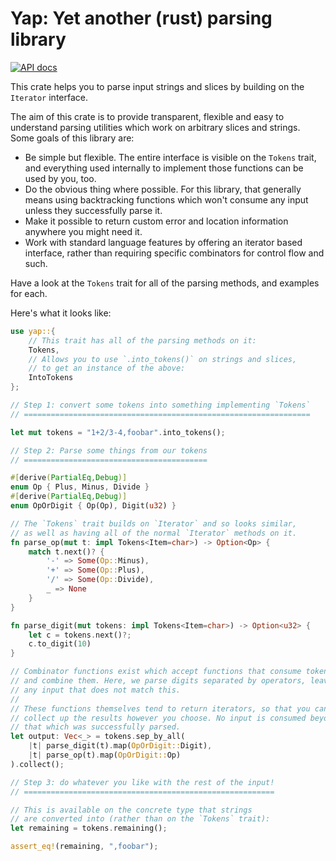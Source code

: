 # Yap: Yet another (rust) parsing library

[![API docs](https://docs.rs/yap/badge.svg)](https://docs.rs/yap)

This crate helps you to parse input strings and slices by building on the `Iterator` interface.

The aim of this crate is to provide transparent, flexible and easy to understand parsing utilities 
which work on arbitrary slices and strings. Some goals of this library are:

- Be simple but flexible. The entire interface is visible on the `Tokens` trait, and everything used
  internally to implement those functions can be used by you, too.
- Do the obvious thing where possible. For this library, that generally means using backtracking
  functions which won't consume any input unless they successfully parse it.
- Make it possible to return custom error and location information anywhere you might need it.
- Work with standard language features by offering an iterator based interface, rather than requiring
  specific combinators for control flow and such.

Have a look at the `Tokens` trait for all of the parsing methods, and examples for each.

Here's what it looks like:

```rust
use yap::{ 
    // This trait has all of the parsing methods on it:
    Tokens,
    // Allows you to use `.into_tokens()` on strings and slices, 
    // to get an instance of the above:
    IntoTokens
};

// Step 1: convert some tokens into something implementing `Tokens`
// ================================================================

let mut tokens = "1+2/3-4,foobar".into_tokens();

// Step 2: Parse some things from our tokens
// =========================================

#[derive(PartialEq,Debug)]
enum Op { Plus, Minus, Divide }
#[derive(PartialEq,Debug)]
enum OpOrDigit { Op(Op), Digit(u32) }

// The `Tokens` trait builds on `Iterator` and so looks similar,
// as well as having all of the normal `Iterator` methods on it.
fn parse_op(mut t: impl Tokens<Item=char>) -> Option<Op> {
    match t.next()? {
        '-' => Some(Op::Minus),
        '+' => Some(Op::Plus),
        '/' => Some(Op::Divide),
        _ => None
    }
}

fn parse_digit(mut tokens: impl Tokens<Item=char>) -> Option<u32> {
    let c = tokens.next()?;
    c.to_digit(10)
}

// Combinator functions exist which accept functions that consume tokens,
// and combine them. Here, we parse digits separated by operators, leaving
// any input that does not match this.
//
// These functions themselves tend to return iterators, so that you can 
// collect up the results however you choose. No input is consumed beyond 
// that which was successfully parsed.
let output: Vec<_> = tokens.sep_by_all(
    |t| parse_digit(t).map(OpOrDigit::Digit), 
    |t| parse_op(t).map(OpOrDigit::Op)
).collect();

// Step 3: do whatever you like with the rest of the input!
// ========================================================

// This is available on the concrete type that strings
// are converted into (rather than on the `Tokens` trait):
let remaining = tokens.remaining();

assert_eq!(remaining, ",foobar");
```